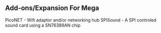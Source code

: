 Add-ons/Expansion For Mega 
--------------------------

PicoNET - Wifi adaptor and/or networking hub
SPISound - A SPI controled sound card using a SN76389AN chip


